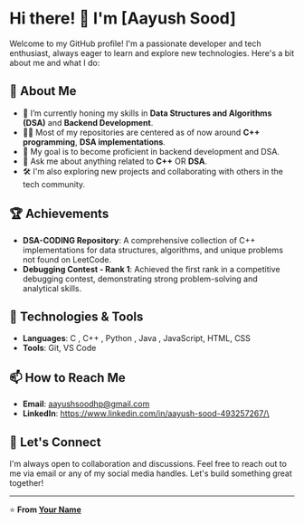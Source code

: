 # Hi there! 👋 I'm [Aayush Sood]

Welcome to my GitHub profile! I'm a passionate developer and tech enthusiast, always eager to learn and explore new technologies. Here's a bit about me and what I do:

## 🚀 About Me

- 🌱 I’m currently honing my skills in **Data Structures and Algorithms (DSA)** and **Backend Development**.
- 👨‍💻 Most of my repositories are centered as of now around **C++ programming**, **DSA implementations**.
- 🎯 My goal is to become proficient in backend development and DSA.
- 💬 Ask me about anything related to **C++** OR **DSA**.
- 🛠️ I'm also exploring new projects and collaborating with others in the tech community.

## 🏆 Achievements

- **DSA-CODING Repository**: A comprehensive collection of C++ implementations for data structures, algorithms, and unique problems not found on LeetCode.
- **Debugging Contest - Rank 1**: Achieved the first rank in a competitive debugging contest, demonstrating strong problem-solving and analytical skills.

## 🔧 Technologies & Tools

- **Languages**: C , C++ , Python , Java , JavaScript, HTML, CSS
- **Tools**: Git, VS Code

## 📫 How to Reach Me

- **Email**: aayushsoodhp@gmail.com
- **LinkedIn**: https://www.linkedin.com/in/aayush-sood-493257267/\


## 💬 Let's Connect

I'm always open to collaboration and discussions. Feel free to reach out to me via email or any of my social media handles. Let's build something great together!

---

⭐️ **From [Your Name](https://github.com/Aayush-Sood101)**

